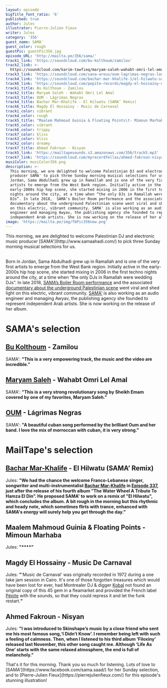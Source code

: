 ```yaml
---
layout: episode
bigTitle_font_ratio: '6'
published: true
author: Jules
illustrator: Pierre-Julien Fieux
writer: Jules
category: '356'
guest_name: SAMA'
guest_color: rough
guestPic: guestPic356.jpg
episode_URL: 'http://mailta.pe/356/sama/'
track1_link: 'https://soundcloud.com/bu-kolthoum/zamilou'
track2_link: >-
  https://soundcloud.com/karim-tawfieq/maryam-saleh-wahabt-omri-lel-amal-loustic-sessions
track3_link: 'https://soundcloud.com/sana-arous/oum-lagrimas-negras-loustic-sessions'
track4_link: 'https://soundcloud.com/bachar-mar-khalife-1/el-hilwatu-sama-remixwav'
track6_link: 'https://soundcloud.com/pepite-records/magdy-el-hossainy-music-de-carnaval'
track1_title: Bu Kolthoum - Zamilou
track2_title: Maryam Saleh - Wahabt Omri Lel Amal
track3_title: OUM - Lágrimas Negras
track4_title: Bachar Mar-Khalife - El Hilwatu (SAMA’ Remix)
track6_title: Magdy El Hossainy - Music de Carnaval
track1_color: vibrant
track4_color: rough
track5_title: "Maalem Mahmoud Guinia & Floating Points\t- Mimoun Marhaba"
track5_color: vibrant
track6_color: trippy
track7_color: bliss
track3_color: bliss
track2_color: dreamy
track7_title: Ahmed Fakroun - Nisyan
track5_link: 'https://mailtapesounds.s3.amazonaws.com/356/track5.mp3'
track7_link: 'https://soundcloud.com/myrecordfellas/ahmed-fakroun-nisyan'
musiColor: musiColor356.png
description: >-
  This morning, we are delighted to welcome Palestinian DJ and electronic music
  producer SAMA' to pick three Sunday morning musical selections for us. Born in
  Jordan, Sama Abdulhadi grew up in Ramallah and is one of the very first
  artists to emerge from the West Bank region. Initially active in the
  early-2000s hip hop scene, she started mixing in 2006 in the first techno
  nights around the city, at a time when “the only DJs in Ramallah were wedding
  DJs”. In late 2018,  SAMA’s Boiler Room performance and the associated
  documentary about the underground Palestinian scene went viral and shed light
  on this electric, vibrant community. SAMA' is also working as an audio
  engineer and managing Awyav, the publishing agency she founded to represent
  independent Arab artists. She is now working on the release of her album.
image: 'https://mailta.pe/img/fbPic356new.png'
---
```

<p id="introduction"> This morning, we are delighted to welcome Palestinian DJ and electronic music producer [SAMA'](http://www.samaahadi.com/) to pick three Sunday morning musical selections for us.
<br><br>

Born in Jordan, Sama Abdulhadi grew up in Ramallah and is one of the very first artists to emerge from the West Bank region. Initially active in the early-2000s hip hop scene, she started mixing in 2006 in the first techno nights around the city, at a time when “the only DJs in Ramallah were wedding DJs”. In late 2018, [SAMA’s Boiler Room performance](https://www.youtube.com/watch?v=x9VYKrtziSg) and the associated [documentary about the underground Palestinian scene](https://www.youtube.com/watch?v=M-R8S7QwO1g) went viral and shed light on this electric, vibrant community. 
[SAMA'](https://www.facebook.com/sama.saad/) is also working as an audio engineer and managing Awyav, the publishing agency she founded to represent independent Arab artists. She is now working on the release of her album.
</p>



# SAMA's selection

## [Bu Kolthoum](https://soundcloud.com/bu-kolthoum) - Zamilou
SAMA': **"**This is a very empowering track, the music and the video are incredible.**"**

## [Maryam Saleh]('http://www.maryamsaleh.com/) - Wahabt Omri Lel Amal
SAMA': **"**This is a very strong revolutionary song by Sheikh Emam covered by one of my favorites, Maryam Saleh.**"**

## [OUM](http://oum.ma/?fbclid=IwAR1l18tfG3npulLPRsQvespCFy-el56YxiZKUvWd1X3pn4zrvMpELti-JR4) - Lágrimas Negras
SAMA': **"**A beautiful cuban song performed by the brilliant Oum and her band. I love the mix of morroccan with cuban, it is very strong.**"**


# MailTape's selection

## [Bachar Mar-Khalife](https://www.facebook.com/bmkhalife/) - El Hilwatu (SAMA’ Remix)
Jules: **"**We had the chance the welcome Franco-Lebanese singer, songwriter and multi-instrumentalist [Bachar Mar-Khalife](https://www.facebook.com/bmkhalife/) in [Episode 337](https://www.mailta.pe/337/bachar-mar-khalife/), just after the release of his fourth album “The Water Wheel A Tribute To Hamza El Din”. He proposed SAMA' to work on a remix of "El Hilwatu", which concludes the album. A bit rough in the morning but this rhythmic and heady note, which sometimes flirts with trance, enhanced with SAMA's energy will surely help you get through the day.**"**

## Maalem Mahmoud Guinia & Floating Points - Mimoun Marhaba
Jules: **"****"**

## Magdy El Hossainy - Music De Carnaval
Jules: **"**'Music de Carnaval' was originally recorded in 1972 during a one take jam session in Cairo. It's one of those forgotten treasures which would have been lost for ever, had Montrealer DJ & digger [Kobal](https://www.mixcloud.com/kobal/stream/) not found an original copy of this 45 gem in a fleamarket and provided the French label [Pépite](https://pepite.bandcamp.com/) with the sounds, so that they could repress it and let the funk restart.**"**

## Ahmed Fakroun - Nisyan
Jules: **"**I was introduced to Skinshape’s music by a close friend who sent me his most famous song,‘I Didn’t Know’. I remember being left with such a feeling of calmness. Then, when I listened to his third album ‘Filoxiny’ released last November, this other song caught me. Although ‘Life As One’ starts with the same relaxed atmosphere, the end is full of melancholy.**"**



<p id="outroduction">That's it for this morning. Thank you so much for listening. Lots of love to [SAMA'](https://www.facebook.com/sama.saad/) for her Sunday selection, and to [Pierre-Julien Fieux](https://pierrejulienfieux.com/) for this episode's stunning illustration! </p>
